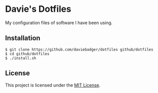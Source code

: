 # Davie's Dotfiles

My configuration files of software I have been using.

## Installation

```
$ git clone https://github.com/daviebadger/dotfiles github/dotfiles
$ cd github/dotfiles
$ ./install.sh
```

## License

This project is licensed under the [MIT License](LICENSE).
